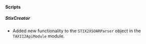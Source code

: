
#### Scripts

##### StixCreator

- Added new functionality to the `STIX2XSOARParser` object in the `TAXII2ApiModule` module.
